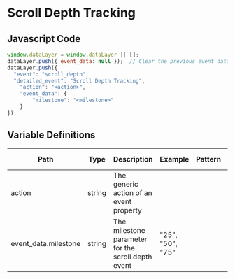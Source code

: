 # Scroll Depth Tracking

### 

## Javascript Code
```js
window.dataLayer = window.dataLayer || [];
dataLayer.push({ event_data: null });  // Clear the previous event_data object.
dataLayer.push({
  "event": "scroll_depth",
  "detailed_event": "Scroll Depth Tracking",
    "action": "<action>",
    "event_data": {
        "milestone": "<milestone>"
    }
});
```

## Variable Definitions

|Path|Type|Description|Example|Pattern|Min Length|Max Length|Minimum|Maximum|Multiple Of|
| --- | --- | --- | --- | --- | --- | --- | --- | --- | --- |
|action|string|The generic action of an event property||||||||
|event_data.milestone|string|The milestone parameter for the scroll depth event|"25", "50", "75"|||||||




